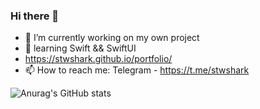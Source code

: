 ### Hi there 👋

- 🔭 I’m currently working on my own project
- 🌱 learning Swift && SwiftUI
- https://stwshark.github.io/portfolio/
- 📫 How to reach me: Telegram - https://t.me/stwshark


![Anurag's GitHub stats](https://github-readme-stats.vercel.app/api?username=stwshark&theme=light&show_icons=true)
